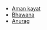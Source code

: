 - [Aman kayat](https://github.com/amankayat)
- [Bhawana](https://github.com/bhawana30)
- [Anurag](https://github.com/Danuragtiwari)
